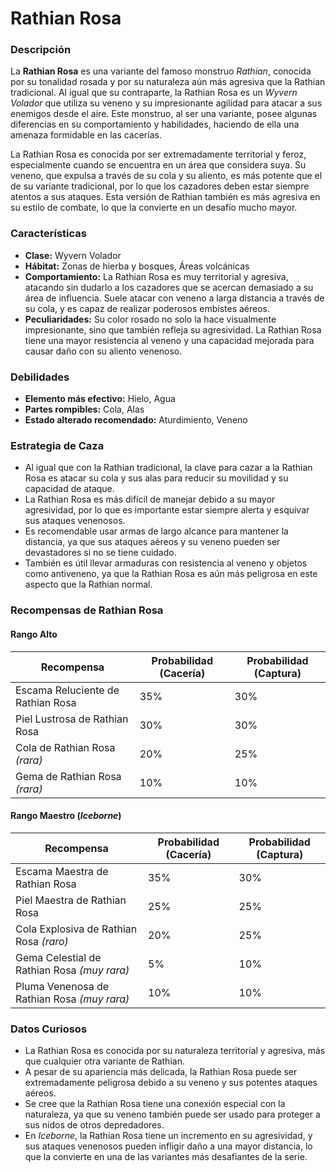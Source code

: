# Rathian Rosa

### Descripción
La **Rathian Rosa** es una variante del famoso monstruo *Rathian*, conocida por su tonalidad rosada y por su naturaleza aún más agresiva que la Rathian tradicional. Al igual que su contraparte, la Rathian Rosa es un *Wyvern Volador* que utiliza su veneno y su impresionante agilidad para atacar a sus enemigos desde el aire. Este monstruo, al ser una variante, posee algunas diferencias en su comportamiento y habilidades, haciendo de ella una amenaza formidable en las cacerías.

La Rathian Rosa es conocida por ser extremadamente territorial y feroz, especialmente cuando se encuentra en un área que considera suya. Su veneno, que expulsa a través de su cola y su aliento, es más potente que el de su variante tradicional, por lo que los cazadores deben estar siempre atentos a sus ataques. Esta versión de Rathian también es más agresiva en su estilo de combate, lo que la convierte en un desafío mucho mayor.

### Características
- **Clase:** Wyvern Volador  
- **Hábitat:** Zonas de hierba y bosques, Áreas volcánicas  
- **Comportamiento:** La Rathian Rosa es muy territorial y agresiva, atacando sin dudarlo a los cazadores que se acercan demasiado a su área de influencia. Suele atacar con veneno a larga distancia a través de su cola, y es capaz de realizar poderosos embistes aéreos.  
- **Peculiaridades:** Su color rosado no solo la hace visualmente impresionante, sino que también refleja su agresividad. La Rathian Rosa tiene una mayor resistencia al veneno y una capacidad mejorada para causar daño con su aliento venenoso.

### Debilidades
- **Elemento más efectivo:** Hielo, Agua  
- **Partes rompibles:** Cola, Alas  
- **Estado alterado recomendado:** Aturdimiento, Veneno

### Estrategia de Caza
- Al igual que con la Rathian tradicional, la clave para cazar a la Rathian Rosa es atacar su cola y sus alas para reducir su movilidad y su capacidad de ataque.  
- La Rathian Rosa es más difícil de manejar debido a su mayor agresividad, por lo que es importante estar siempre alerta y esquivar sus ataques venenosos.  
- Es recomendable usar armas de largo alcance para mantener la distancia, ya que sus ataques aéreos y su veneno pueden ser devastadores si no se tiene cuidado.  
- También es útil llevar armaduras con resistencia al veneno y objetos como antiveneno, ya que la Rathian Rosa es aún más peligrosa en este aspecto que la Rathian normal.

### Recompensas de Rathian Rosa

#### **Rango Alto**
| Recompensa                           | Probabilidad (Cacería) | Probabilidad (Captura) |
|--------------------------------------|-----------------------|-----------------------|
| Escama Reluciente de Rathian Rosa    | 35%                  | 30%                  |
| Piel Lustrosa de Rathian Rosa        | 30%                  | 30%                  |
| Cola de Rathian Rosa *(rara)*        | 20%                  | 25%                  |
| Gema de Rathian Rosa *(rara)*        | 10%                  | 10%                  |

#### **Rango Maestro** (*Iceborne*)
| Recompensa                                  | Probabilidad (Cacería) | Probabilidad (Captura) |
|---------------------------------------------|-----------------------|-----------------------|
| Escama Maestra de Rathian Rosa              | 35%                  | 30%                  |
| Piel Maestra de Rathian Rosa                | 25%                  | 25%                  |
| Cola Explosiva de Rathian Rosa *(raro)*     | 20%                  | 25%                  |
| Gema Celestial de Rathian Rosa *(muy rara)* | 5%                   | 10%                  |
| Pluma Venenosa de Rathian Rosa *(muy rara)* | 10%                  | 10%                  |

### Datos Curiosos
- La Rathian Rosa es conocida por su naturaleza territorial y agresiva, más que cualquier otra variante de Rathian.  
- A pesar de su apariencia más delicada, la Rathian Rosa puede ser extremadamente peligrosa debido a su veneno y sus potentes ataques aéreos.  
- Se cree que la Rathian Rosa tiene una conexión especial con la naturaleza, ya que su veneno también puede ser usado para proteger a sus nidos de otros depredadores.  
- En *Iceborne*, la Rathian Rosa tiene un incremento en su agresividad, y sus ataques venenosos pueden infligir daño a una mayor distancia, lo que la convierte en una de las variantes más desafiantes de la serie.